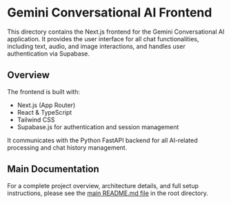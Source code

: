 # Gemini Conversational AI Frontend

This directory contains the Next.js frontend for the Gemini Conversational AI application. It provides the user interface for all chat functionalities, including text, audio, and image interactions, and handles user authentication via Supabase.

## Overview

The frontend is built with:
- Next.js (App Router)
- React & TypeScript
- Tailwind CSS
- Supabase.js for authentication and session management

It communicates with the Python FastAPI backend for all AI-related processing and chat history management.

## Main Documentation

For a complete project overview, architecture details, and full setup instructions, please see the [main README.md file](../../README.md) in the root directory.
